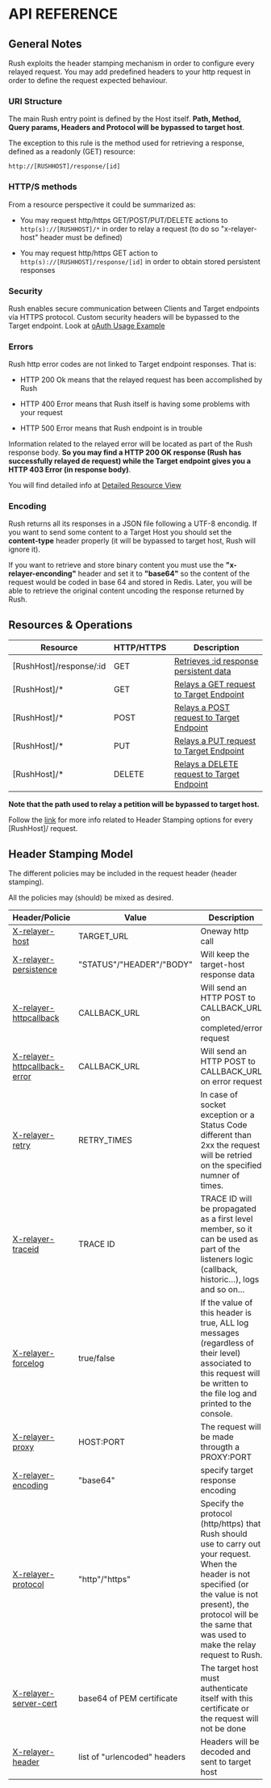 # API REFERENCE
## General Notes

Rush exploits the header stamping mechanism in order to configure every relayed request. You may add predefined headers to your http request in order to define the request expected behaviour.

### URI Structure

The main Rush entry point is defined by the Host itself. **Path, Method, Query params, Headers and Protocol will be bypassed to target host**.

The exception to this rule is the method used for retrieving a response, defined as a readonly (GET) resource:
```
http://[RUSHHOST]/response/[id]
```

### HTTP/S methods

From a resource perspective it could be summarized as:

* You may request http/https GET/POST/PUT/DELETE actions to `http(s)://[RUSHHOST]/*` in order to relay a request (to do so "x-relayer-host" header must be defined)

* You may request http/https GET action to `http(s)://[RUSHHOST]/response/[id]` in order to obtain stored persistent responses

### Security

Rush enables secure communication between Clients and Target endpoints vía HTTPS protocol. Custom security headers will be bypassed to the Target endpoint. Look at [oAuth Usage Example](oAuth-usage-example.md)

### Errors

Rush http error codes are not linked to Target endpoint responses. That is: 

* HTTP 200 Ok means that the relayed request has been accomplished by Rush

* HTTP 400 Error means that Rush itself is having some problems with your request

* HTTP 500 Error means that Rush endpoint is in trouble

Information related to the relayed error will be located as part of the Rush response body. **So you may find a HTTP 200 OK response (Rush has successfully relayed de request) while the Target endpoint gives you a HTTP 403 Error (in response body)**.

You will find detailed info at [Detailed Resource View](Detailed-resource-view-relay.md)

### Encoding

Rush returns all its responses in a JSON file following a UTF-8 encondig. If you want to send some content to a Target Host you should set the **content-type** header properly (it will be bypassed to target host, Rush will ignore it).

If you want to retrieve and store binary content you must use the **"x-relayer-enconding"** header and set it to **"base64"** so the content of the request would be coded in base 64 and stored in Redis. Later, you will be able to retrieve the original content uncoding the response returned by Rush.

## Resources & Operations

Resource | HTTP/HTTPS | Description
--- | --- | ---
[RushHost]/response/:id    | GET | [Retrieves :id response persistent data](Detailed-resource-view-response.md)
[RushHost]/* | GET | [Relays a GET request to Target Endpoint](Detailed-resource-view-relay.md)
[RushHost]/* | POST | [Relays a POST request to Target Endpoint](Detailed-resource-view-relay.md)
[RushHost]/* | PUT | [Relays a PUT request to Target Endpoint](Detailed-resource-view-relay.md)
[RushHost]/* | DELETE | [Relays a DELETE request to Target Endpoint](Detailed-resource-view-relay.md)

**Note that the path used to relay a petition will be bypassed to target host.**

Follow the [link](Detailed-header-view.md) for more info related to Header Stamping options for every [RushHost]/ request. 

## Header Stamping Model

The different policies may be included in the request header (header stamping). 

All the policies may (should) be mixed as desired.

Header/Policie | Value | Description | Mandatory
--- | --- | --- | ---
[X-relayer-host](Detailed-header-view.md#basic-relay---oneway) | TARGET_URL |Oneway http call | Yes
[X-relayer-persistence](Detailed-header-view.md#persistence) |"STATUS"/"HEADER"/"BODY" |Will keep the target-host response data | No
[X-relayer-httpcallback](Detailed-header-view.md#http-callback) |CALLBACK_URL|Will send an HTTP POST to CALLBACK_URL on completed/error request | No
[X-relayer-httpcallback-error](Detailed-header-view.md#http-callback-error) |CALLBACK_URL|Will send an HTTP POST to CALLBACK_URL on error request | No
[X-relayer-retry](Detailed-header-view.md#retry)|RETRY_TIMES|In case of socket exception or a Status Code different than 2xx the request will be retried on the specified numner of times. | No
[X-relayer-traceid](Detailed-header-view.md#trace-id)|TRACE ID|TRACE ID will be propagated as a first level member, so it can be used as part of the listeners logic (callback, historic…), logs and so on… | No
[X-relayer-forcelog](Detailed-header-view.md#force-log)|true/false|If the value of this header is true, ALL log messages (regardless of their level) associated to this request will be written to the file log and printed to the console. | No
[X-relayer-proxy](Detailed-header-view.md#proxy)|HOST:PORT|The request will be made througth a PROXY:PORT| No
[X-relayer-encoding](Detailed-header-view.md#encoding)|"base64"|specify target response encoding | No
[X-relayer-protocol](Detailed-header-view.md#protocol)|"http"/"https"|Specify the protocol (http/https) that Rush should use to carry out your request. When the header is not specified (or the value is not present), the protocol will be the same that was used to make the relay request to Rush. | No
[X-relayer-server-cert](Detailed-header-view.md#server-cert)|base64 of PEM certificate| The target host must authenticate itself with this certificate or the request will not be done | No
[X-relayer-header](Detailed-header-view.md#header)|list of "urlencoded" headers| Headers will be decoded and sent to target host | No
